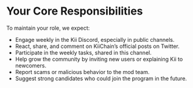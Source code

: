 # Your Core Responsibilities

To maintain your role, we expect:

* Engage weekly in the Kii Discord, especially in public channels.
* React, share, and comment on KiiChain’s official posts on Twitter.
* Participate in the weekly tasks, shared in this channel.
* Help grow the community by inviting new users or explaining Kii to newcomers.
* Report scams or malicious behavior to the mod team.
* Suggest strong candidates who could join the program in the future.
